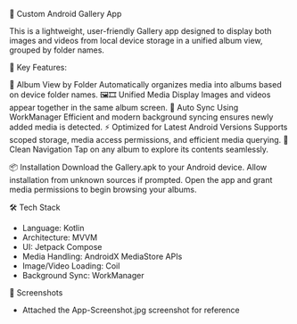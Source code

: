 📸 Custom Android Gallery App

This is a lightweight, user-friendly Gallery app designed to display both images and videos from local device storage in a unified album view, grouped by folder names.

🔹 Key Features:

📂 Album View by Folder
Automatically organizes media into albums based on device folder names.
🖼️🎞️ Unified Media Display
Images and videos appear together in the same album screen.
🔄 Auto Sync Using WorkManager
Efficient and modern background syncing ensures newly added media is detected.
⚡ Optimized for Latest Android Versions
Supports scoped storage, media access permissions, and efficient media querying.
🧭 Clean Navigation
Tap on any album to explore its contents seamlessly.

📦 Installation
Download the Gallery.apk to your Android device.
Allow installation from unknown sources if prompted.
Open the app and grant media permissions to begin browsing your albums.

🛠️ Tech Stack
- Language: Kotlin
- Architecture: MVVM
- UI: Jetpack Compose
- Media Handling: AndroidX MediaStore APIs
- Image/Video Loading: Coil
- Background Sync: WorkManager
  
📲 Screenshots
- Attached the App-Screenshot.jpg screenshot for reference
